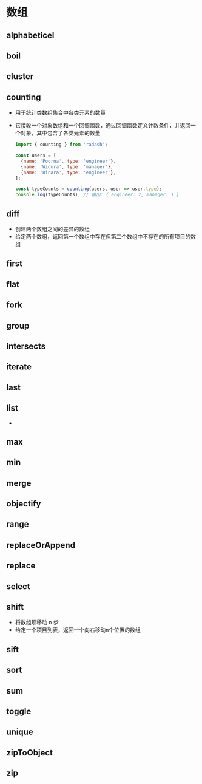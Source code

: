 # 数组

## alphabeticel

## boil

## cluster

## counting

+ 用于统计类数组集合中各类元素的数量
+ 它接收一个对象数组和一个回调函数，通过回调函数定义计数条件，并返回一个对象，其中包含了各类元素的数量

  ```js
  import { counting } from 'radash';

  const users = [
    {name: 'Poorna', type: 'engineer'},
    {name: 'Widura', type: 'manager'},
    {name: 'Binara', type: 'engineer'},
  ];

  const typeCounts = counting(users, user => user.type);
  console.log(typeCounts); // 输出: { engineer: 2, manager: 1 }
  ```

## diff

+ 创建两个数组之间的差异的数组
+ 给定两个数组，返回第一个数组中存在但第二个数组中不存在的所有项目的数组

## first

## flat

## fork

## group

## intersects

## iterate

## last

## list

+

## max

## min

## merge

## objectify

## range

## replaceOrAppend

## replace

## select

## shift

+ 将数组项移动 n 步
+ 给定一个项目列表，返回一个向右移动n个位置的数组

## sift

## sort

## sum

## toggle

## unique

## zipToObject

## zip

